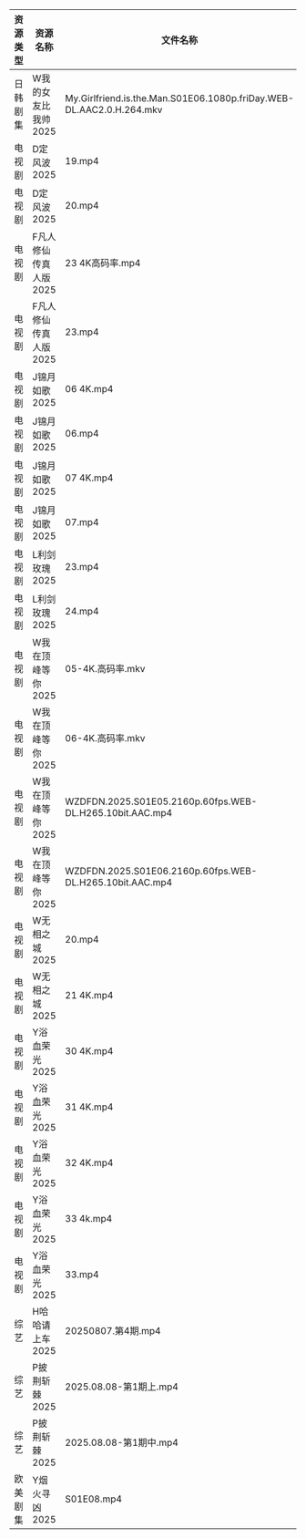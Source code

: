 | 资源类型 | 资源名称          | 文件名称                                                                 | 分享链接                                 | 更新时间                |
| ---- | ------------- | -------------------------------------------------------------------- | ------------------------------------ | ------------------- |
| 日韩剧集 | W我的女友比我帅2025  | My.Girlfriend.is.the.Man.S01E06.1080p.friDay.WEB-DL.AAC2.0.H.264.mkv | https://pan.quark.cn/s/0a66c240ab28  | 2025-08-08 16:34:47 |
| 电视剧  | D定风波2025      | 19.mp4                                                               | https://www.alipan.com/s/JczfVyDN3cU | 2025-08-08 20:01:15 |
| 电视剧  | D定风波2025      | 20.mp4                                                               | https://www.alipan.com/s/JczfVyDN3cU | 2025-08-08 20:01:15 |
| 电视剧  | F凡人修仙传真人版2025 | 23 4K高码率.mp4                                                         | https://www.alipan.com/s/Nv8hxtNv9F1 | 2025-08-08 20:01:19 |
| 电视剧  | F凡人修仙传真人版2025 | 23.mp4                                                               | https://www.alipan.com/s/Nv8hxtNv9F1 | 2025-08-08 14:01:17 |
| 电视剧  | J锦月如歌2025     | 06 4K.mp4                                                            | https://www.alipan.com/s/jdpjNxUdeEZ | 2025-08-08 08:01:31 |
| 电视剧  | J锦月如歌2025     | 06.mp4                                                               | https://www.alipan.com/s/jdpjNxUdeEZ | 2025-08-08 08:01:31 |
| 电视剧  | J锦月如歌2025     | 07 4K.mp4                                                            | https://www.alipan.com/s/jdpjNxUdeEZ | 2025-08-08 08:01:30 |
| 电视剧  | J锦月如歌2025     | 07.mp4                                                               | https://www.alipan.com/s/jdpjNxUdeEZ | 2025-08-08 08:01:30 |
| 电视剧  | L利剑玫瑰2025     | 23.mp4                                                               | https://www.alipan.com/s/rhnmZAsByum | 2025-08-08 08:01:41 |
| 电视剧  | L利剑玫瑰2025     | 24.mp4                                                               | https://www.alipan.com/s/rhnmZAsByum | 2025-08-08 08:01:41 |
| 电视剧  | W我在顶峰等你2025   | 05-4K.高码率.mkv                                                        | https://pan.quark.cn/s/cb17e03fd6d6  | 2025-08-08 16:34:14 |
| 电视剧  | W我在顶峰等你2025   | 06-4K.高码率.mkv                                                        | https://pan.quark.cn/s/cb17e03fd6d6  | 2025-08-08 16:34:11 |
| 电视剧  | W我在顶峰等你2025   | WZDFDN.2025.S01E05.2160p.60fps.WEB-DL.H265.10bit.AAC.mp4             | https://pan.quark.cn/s/cb17e03fd6d6  | 2025-08-08 16:34:17 |
| 电视剧  | W我在顶峰等你2025   | WZDFDN.2025.S01E06.2160p.60fps.WEB-DL.H265.10bit.AAC.mp4             | https://pan.quark.cn/s/cb17e03fd6d6  | 2025-08-08 16:34:21 |
| 电视剧  | W无相之城2025     | 20.mp4                                                               | https://www.alipan.com/s/rTMQFBM1TQ9 | 2025-08-08 18:02:02 |
| 电视剧  | W无相之城2025     | 21 4K.mp4                                                            | https://www.alipan.com/s/rTMQFBM1TQ9 | 2025-08-08 18:02:02 |
| 电视剧  | Y浴血荣光2025     | 30 4K.mp4                                                            | https://www.alipan.com/s/F3MTFNa4XY2 | 2025-08-08 08:02:26 |
| 电视剧  | Y浴血荣光2025     | 31 4K.mp4                                                            | https://www.alipan.com/s/F3MTFNa4XY2 | 2025-08-08 08:02:25 |
| 电视剧  | Y浴血荣光2025     | 32 4K.mp4                                                            | https://www.alipan.com/s/F3MTFNa4XY2 | 2025-08-08 08:02:24 |
| 电视剧  | Y浴血荣光2025     | 33 4k.mp4                                                            | https://pan.quark.cn/s/2b8677d19fa0  | 2025-08-08 01:38:56 |
| 电视剧  | Y浴血荣光2025     | 33.mp4                                                               | https://www.alipan.com/s/F3MTFNa4XY2 | 2025-08-08 08:02:24 |
| 综艺   | H哈哈请上车2025    | 20250807.第4期.mp4                                                     | https://pan.quark.cn/s/6a88287d5483  | 2025-08-08 01:21:02 |
| 综艺   | P披荆斩棘2025     | 2025.08.08-第1期上.mp4                                                  | https://pan.quark.cn/s/9ae1eb01008d  | 2025-08-08 16:44:11 |
| 综艺   | P披荆斩棘2025     | 2025.08.08-第1期中.mp4                                                  | https://pan.quark.cn/s/9ae1eb01008d  | 2025-08-08 16:44:07 |
| 欧美剧集 | Y烟火寻凶2025     | S01E08.mp4                                                           | https://pan.quark.cn/s/96d5d0ce3ae2  | 2025-08-08 10:37:46 |
